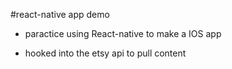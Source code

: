 #react-native app demo

- paractice using React-native to make a IOS app

- hooked into the etsy api to pull content
